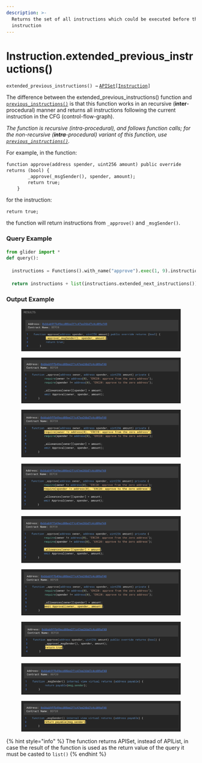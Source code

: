 ```yaml
---
description: >-
  Returns the set of all instructions which could be executed before the current
  instruction
---
```


# Instruction.extended\_previous\_instructions()

`extended_previous_instructions() →` [`APISet`](../iterables/apiset.md)`[`[`Instruction`](./)`]`

The difference between the extended\_previous\_instructions() function and [`previous_instructions()`](instruction.previous_instructions.md) is that this function works in an recursive (**inter**-procedural) manner and returns all instructions following the current instruction in the CFG (control-flow-graph).



_The function is recursive (intra-procedural), and follows function calls; for the non-recursive (**intra**-procedural) variant of this function, use_ [_`previous_instructions()`_](instruction.previous_instructions.md)_._



For example, in the function:

```solidity
function approve(address spender, uint256 amount) public override returns (bool) {
        _approve(_msgSender(), spender, amount);
        return true;
    }
```

for the instruction:

```solidity
return true;
```

the function will return instructions from `_approve()` and `_msgSender()`.

### Query Example

```python
from glider import *
def query():

  instructions = Functions().with_name("approve").exec(1, 9).instructions().exec(1,1)
  
  return instructions + list(instructions.extended_next_instructions())
```

### Output Example

<figure><img src="../../.gitbook/assets/image (2) (1) (1) (1) (1) (1).png" alt=""><figcaption></figcaption></figure>

<figure><img src="../../.gitbook/assets/image (3) (1) (1) (1).png" alt=""><figcaption></figcaption></figure>

<figure><img src="../../.gitbook/assets/image (4) (1) (1).png" alt=""><figcaption></figcaption></figure>

<figure><img src="../../.gitbook/assets/image (5) (1) (1).png" alt=""><figcaption></figcaption></figure>

<figure><img src="../../.gitbook/assets/image (6) (1) (1).png" alt=""><figcaption></figcaption></figure>

<figure><img src="../../.gitbook/assets/image (7) (1) (1).png" alt=""><figcaption></figcaption></figure>

<figure><img src="../../.gitbook/assets/image (8) (1).png" alt=""><figcaption></figcaption></figure>

<figure><img src="../../.gitbook/assets/image (1) (1) (1) (1).png" alt=""><figcaption></figcaption></figure>

<figure><img src="../../.gitbook/assets/image (2) (1) (1) (1).png" alt=""><figcaption></figcaption></figure>

{% hint style="info" %}
The function returns APISet, instead of APIList, in case the result of the function is used as the return value of the query it must be casted to `list()`
{% endhint %}
